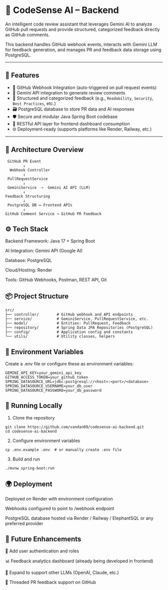 # 🧠 CodeSense AI – Backend

An intelligent code review assistant that leverages Gemini AI to analyze GitHub pull requests and provide structured, categorized feedback directly as GitHub comments.

This backend handles GitHub webhook events, interacts with Gemini LLM for feedback generation, and manages PR and feedback data storage using PostgreSQL.

---

## 🚀 Features

- 🔁 GitHub Webhook Integration (auto-triggered on pull request events)
- 💬 Gemini API integration to generate review comments
- 🧾 Structured and categorized feedback (e.g., `Readability`, `Security`, `Best Practices`, etc.)
- 🗃️ PostgreSQL database to store PR data and AI responses
- 🛡️ Secure and modular Java Spring Boot codebase
- 🧩 RESTful API layer for frontend dashboard consumption
- 🌐 Deployment-ready (supports platforms like Render, Railway, etc.)

---

## 📐 Architecture Overview

```text
 GitHub PR Event
        ↓
  Webhook Controller
        ↓
 PullRequestService
        ↓
 GeminiService  →  Gemini AI API (LLM)
        ↓
Feedback Structuring
        ↓
 PostgreSQL DB ⟷ Frontend APIs
        ↓
GitHub Comment Service → GitHub PR Feedback
```

## ⚙️ Tech Stack
Backend Framework: Java 17 + Spring Boot

AI Integration: Gemini API (Google AI)

Database: PostgreSQL

Cloud/Hosting: Render

Tools: GitHub Webhooks, Postman, REST API, Git

## 📦 Project Structure

```text
src/
├── controller/        # GitHub webhook and API endpoints
├── service/           # GeminiService, PullRequestService, etc.
├── model/             # Entities: PullRequest, Feedback
├── repository/        # Spring Data JPA Repositories (PostgreSQL)
├── config/            # Application config and constants
└── utils/             # Utility classes, helpers
```

## 🔐 Environment Variables

Create a .env file or configure these as environment variables:
```
GEMINI_API_KEY=your_gemini_api_key
GITHUB_ACCESS_TOKEN=your_github_token
SPRING_DATASOURCE_URL=jdbc:postgresql://<host>:<port>/<database>
SPRING_DATASOURCE_USERNAME=your_db_user
SPRING_DATASOURCE_PASSWORD=your_db_password
```

## 🧪 Running Locally

1. Clone the repository
```
git clone https://github.com/vandan09/codesense-ai-backend.git
cd codesense-ai-backend
```

2. Configure environment variables
```
cp .env.example .env  # or manually create .env file
```

3. Build and run
```
./mvnw spring-boot:run
```

## 🌍 Deployment
Deployed on Render with environment configuration

Webhooks configured to point to /webhook endpoint

PostgreSQL database hosted via Render / Railway / ElephantSQL or any preferred provider

## 📌 Future Enhancements
🔐 Add user authentication and roles

📊 Feedback analytics dashboard (already being developed in frontend)

🧠 Expand to support other LLMs (OpenAI, Claude, etc.)

🧵 Threaded PR feedback support on GitHub
